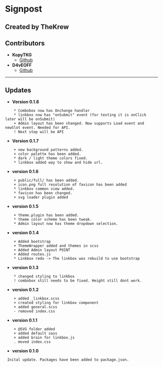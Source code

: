 # Signpost
## Created by TheKrew
## Contributors
- **KopyTKG** 
  - [Github](https://github.com/KopyTKG)
- **D4vEOFF** 
  - [Github](https://github.com/D4vEOFF)
 ---

## Updates
* **Version 0.1.8**
```
    * Combobox now has Onchange handler
    * linkbox now has "onSubmit" event (for testing it is onClick later will be onSubmit)
    + Admin layout has been changed. Now supports Load event and newSlot event. Needed for API.
    ! Next step will be API
```
* **Version 0.1.7**
```
    + new background patterns added.
    + color palette has been added.
    * dark / light theme colors fixed.
    * linkbox added way to show and hide url.
```
* **version 0.1.6**
```
    + public/full/ has been added.
    + icon.png full resolution of favicon has been added
    * linkbox common view added.
    * favicon has been changed.
    + svg loader plugin added

```
* **version 0.1.5**
```
    + theme.plugin has been added.
    * theme color scheme has been tweak.
    * Admin layout now has theme dropdown selection.
```
* **version 0.1.4**
```
    + Added bootstrap
    + ThemeWrapper added and themes in scss
    + Added Admin layout POINT
    + Added routes.js
    * Linkbox redo -> The linkbox was rebuild to use bootstrap
```

* **version 0.1.3**
```
    * changed styling to linkbox
    ! combobox still needs to be fixed. Height still dont work.
```

* **version 0.1.2**
```
    + added _linkbox.scss
    + created styling for linkbox component
    + added general.scss
    - removed index.css
```

* **version 0.1.1**
```
    + @SVG folder added
    + added default sass
    + added brain for linkbox.js
    . moved index.css

```
* **version 0.1.0**
```
 Inital update. Packages have been added to package.json.
```
